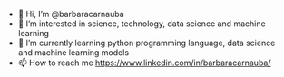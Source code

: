 - 👋 Hi, I’m @barbaracarnauba
- 👀 I’m interested in science, technology, data science and machine learning
- 🌱 I’m currently learning python programming language, data science and machine learning models
- 📫 How to reach me https://www.linkedin.com/in/barbaracarnauba/

<!---
barbaracarnauba/barbaracarnauba is a ✨ special ✨ repository because its `README.md` (this file) appears on your GitHub profile.
You can click the Preview link to take a look at your changes.
--->
